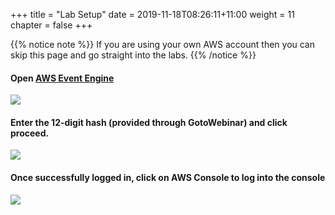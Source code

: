 +++
title = "Lab Setup"
date = 2019-11-18T08:26:11+11:00
weight = 11
chapter = false
+++

{{% notice note %}}
If you are using your own AWS account then you can skip this page and go straight into the labs.
{{% /notice %}}


#### Open [AWS Event Engine](https://dashboard.eventengine.run/)
  ![](/images/2019-10-23-17-03-16.png)
#### Enter the 12-digit hash (provided through GotoWebinar) and click proceed.
![](/images/2019-10-25-16-25-15.png)
#### Once successfully logged in, click on **AWS Console** to log into the console
![](/images/2019-10-25-16-25-47.png)
